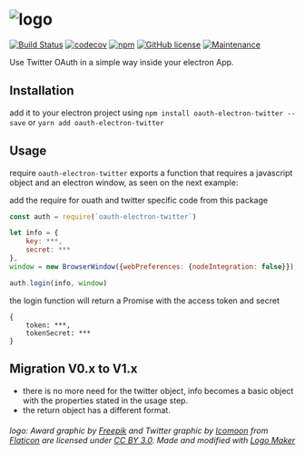 # ![logo](https://cloud.githubusercontent.com/assets/3071208/14719944/55c32866-07ff-11e6-9821-1a564a0cf065.png)

[![Build Status](https://travis-ci.org/kanekotic/oauth-electron-twitter.svg?branch=master)](https://travis-ci.org/kanekotic/oauth-electron-twitter)
[![codecov](https://codecov.io/gh/kanekotic/oauth-electron-twitter/branch/master/graph/badge.svg)](https://codecov.io/gh/kanekotic/oauth-electron-twitter)
[![npm](https://img.shields.io/npm/dy/oauth-electron-twitter.svg)](https://github.com/kanekotic/oauth-electron-twitter)
[![GitHub license](https://img.shields.io/github/license/kanekotic/oauth-electron-twitter.svg)](https://github.com/kanekotic/oauth-electron-twitter/blob/master/LICENSE)
[![Maintenance](https://img.shields.io/badge/Maintained%3F-yes-green.svg)](https://GitHub.com/kanekotic/oauth-electron-twitter/graphs/commit-activity)

Use Twitter OAuth in a simple way inside your electron App.

## Installation

add it to your electron project using `npm install oauth-electron-twitter --save` or `yarn add oauth-electron-twitter`

## Usage

require `oauth-electron-twitter` exports a function that requires a javascript object and an electron window, as seen on the next example:

add the require for ouath and twitter specific code from this package
```js
const auth = require(`oauth-electron-twitter`)

let info = {
    key: ***,
    secret: ***
},
window = new BrowserWindow({webPreferences: {nodeIntegration: false}});

auth.login(info, window)
```
the login function will return a Promise with the access token and secret

```
{
    token: ***,
    tokenSecret: ***
}
```

## Migration V0.x to V1.x

- there is no more need for the twitter object, info becomes a basic object with the properties stated in the usage step.
- the return object has a different format.

###### logo: Award graphic by <a href="http://www.freepik.com/">Freepik</a> and Twitter graphic by <a href="http://www.icomoon.io">Icomoon</a> from <a href="http://www.flaticon.com/">Flaticon</a> are licensed under <a href="http://creativecommons.org/licenses/by/3.0/" title="Creative Commons BY 3.0">CC BY 3.0</a>. Made and modified with <a href="http://logomakr.com" title="Logo Maker">Logo Maker </a>
